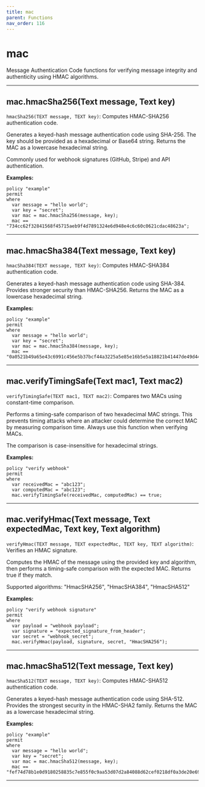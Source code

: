 ```yaml
---
title: mac
parent: Functions
nav_order: 116
---
```

# mac

Message Authentication Code functions for verifying message integrity and authenticity using HMAC algorithms.



---

## mac.hmacSha256(Text message, Text key)

```hmacSha256(TEXT message, TEXT key)```: Computes HMAC-SHA256 authentication code.

Generates a keyed-hash message authentication code using SHA-256. The key should
be provided as a hexadecimal or Base64 string. Returns the MAC as a lowercase
hexadecimal string.

Commonly used for webhook signatures (GitHub, Stripe) and API authentication.

**Examples:**
```sapl
policy "example"
permit
where
  var message = "hello world";
  var key = "secret";
  var mac = mac.hmacSha256(message, key);
  mac == "734cc62f32841568f45715aeb9f4d7891324e6d948e4c6c60c0621cdac48623a";
```


---

## mac.hmacSha384(Text message, Text key)

```hmacSha384(TEXT message, TEXT key)```: Computes HMAC-SHA384 authentication code.

Generates a keyed-hash message authentication code using SHA-384. Provides
stronger security than HMAC-SHA256. Returns the MAC as a lowercase hexadecimal
string.

**Examples:**
```sapl
policy "example"
permit
where
  var message = "hello world";
  var key = "secret";
  var mac = mac.hmacSha384(message, key);
  mac == "0a0521b49a65e43c6991c456e5b37bcf44a3225a5e85e16b5e5a18821b41447de49d44ddcb38b3206c9c6952d5aab074";
```


---

## mac.verifyTimingSafe(Text mac1, Text mac2)

```verifyTimingSafe(TEXT mac1, TEXT mac2)```: Compares two MACs using constant-time comparison.

Performs a timing-safe comparison of two hexadecimal MAC strings. This prevents
timing attacks where an attacker could determine the correct MAC by measuring
comparison time. Always use this function when verifying MACs.

The comparison is case-insensitive for hexadecimal strings.

**Examples:**
```sapl
policy "verify webhook"
permit
where
  var receivedMac = "abc123";
  var computedMac = "abc123";
  mac.verifyTimingSafe(receivedMac, computedMac) == true;
```


---

## mac.verifyHmac(Text message, Text expectedMac, Text key, Text algorithm)

```verifyHmac(TEXT message, TEXT expectedMac, TEXT key, TEXT algorithm)```: Verifies an HMAC signature.

Computes the HMAC of the message using the provided key and algorithm, then
performs a timing-safe comparison with the expected MAC. Returns true if they match.

Supported algorithms: "HmacSHA256", "HmacSHA384", "HmacSHA512"

**Examples:**
```sapl
policy "verify webhook signature"
permit
where
  var payload = "webhook payload";
  var signature = "expected_signature_from_header";
  var secret = "webhook_secret";
  mac.verifyHmac(payload, signature, secret, "HmacSHA256");
```


---

## mac.hmacSha512(Text message, Text key)

```hmacSha512(TEXT message, TEXT key)```: Computes HMAC-SHA512 authentication code.

Generates a keyed-hash message authentication code using SHA-512. Provides
the strongest security in the HMAC-SHA2 family. Returns the MAC as a lowercase
hexadecimal string.

**Examples:**
```sapl
policy "example"
permit
where
  var message = "hello world";
  var key = "secret";
  var mac = mac.hmacSha512(message, key);
  mac == "fef74d78b1e0d9180258835c7e855f0c9aa53d07d2a84088d62cef0218df0a3de20e69936a13b9ba0d36fb208aef0c6df6e00bf3a28f936f48faad8e6e8e2e39";
```


---

